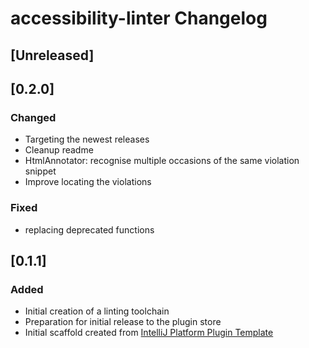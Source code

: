 <!-- Keep a Changelog guide -> https://keepachangelog.com -->

# accessibility-linter Changelog

## [Unreleased]

## [0.2.0]
### Changed
- Targeting the newest releases
- Cleanup readme
- HtmlAnnotator: recognise multiple occasions of the same violation snippet
- Improve locating the violations

### Fixed
- replacing deprecated functions

## [0.1.1]
### Added
- Initial creation of a linting toolchain
- Preparation for initial release to the plugin store
- Initial scaffold created from [IntelliJ Platform Plugin Template](https://github.com/JetBrains/intellij-platform-plugin-template)